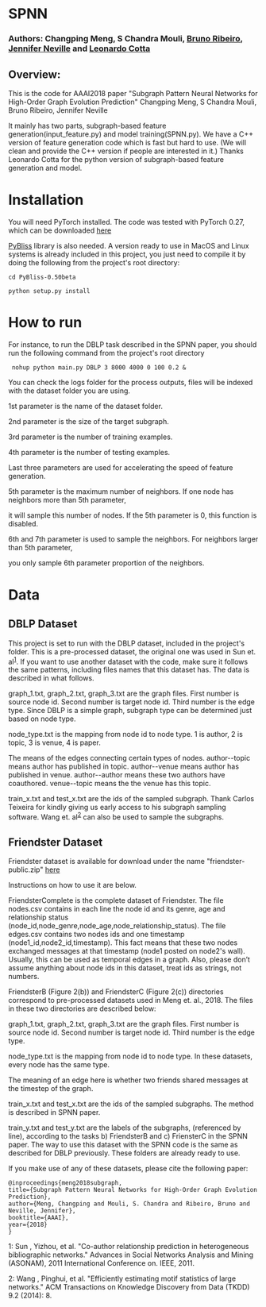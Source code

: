 # SPNN
### Authors: Changping Meng, S Chandra Mouli, [Bruno Ribeiro](https://www.cs.purdue.edu/homes/ribeirob/), [Jennifer Neville](https://www.cs.purdue.edu/homes/neville/) and [Leonardo Cotta](github.com/cottascience)
## Overview:
This is the code for AAAI2018 paper
"Subgraph Pattern Neural Networks for High-Order Graph Evolution Prediction"
Changping Meng, S Chandra Mouli, Bruno Ribeiro, Jennifer Neville

It mainly has two parts, subgraph-based feature generation(input_feature.py) and model training(SPNN.py).
We have a C++ version of feature generation code which is fast but hard to use.
(We will clean and provide the C++ version if people are interested in it.)
Thanks Leonardo Cotta for the python version of subgraph-based feature generation and model.

# Installation

You will need PyTorch installed. The code was tested with PyTorch 0.27, which can be downloaded [here](https://pytorch.org/)

[PyBliss](http://www.tcs.hut.fi/Software/bliss/) library is also needed. A version ready to use in MacOS and Linux systems is already included in this project, you just need to compile it by doing the following from the project's root directory:

```console
cd PyBliss-0.50beta

python setup.py install
```

# How to run

For instance, to run the DBLP task described in the SPNN paper, you should run the following command from the project's root directory

```console
 nohup python main.py DBLP 3 8000 4000 0 100 0.2 &
```

You can check the logs folder for the process outputs, files will be indexed with the dataset folder you are using.

1st parameter is the name of the dataset folder.

2nd parameter is the size of the target subgraph.

3rd parameter is the number of training examples.

4th parameter is the number of testing examples.

Last three parameters are used for accelerating the speed of feature generation.

5th parameter is the maximum number of neighbors. If one node has neighbors more than 5th parameter,

it will sample this number of nodes. If the 5th parameter is 0, this function is disabled.

6th and 7th parameter is used to sample the neighbors. For neighbors larger than 5th parameter,

you only sample 6th parameter proportion of the neighbors.

# Data

## DBLP Dataset
This project is set to run with the DBLP dataset, included in the project's folder. This is a pre-processed dataset, the original one was used in Sun et. al<sup>[1](#myfootnote1)</sup>. If you want to use another dataset with the code, make sure it follows the same patterns, including files names that this dataset has. The data is described in what follows.

graph_1.txt, graph_2.txt, graph_3.txt are the graph files.
First number is source node id. Second number is target node id. Third number is the edge type.
Since DBLP is a simple graph, subgraph type can be determined just based on node type.

node_type.txt is the mapping from node id to node type.
1 is author, 2 is topic, 3 is venue, 4 is paper.

The means of the edges connecting certain types of nodes.
author--topic means author has published in topic.
author--venue means author has published in venue.
author--author means these two authors have coauthored.
venue--topic means the the venue has this topic.

train_x.txt and test_x.txt are the ids of the sampled subgraph. Thank Carlos Teixeira for kindly giving us early access to his subgraph sampling software. Wang et. al<sup>[2](#myfootnote2)</sup> can also be used to sample the subgraphs.

## Friendster Dataset
Friendster dataset is available for download under the name "friendster-public.zip" [here](https://goo.gl/8C7BU9)

Instructions on how to use it are below.

FriendsterComplete is the complete dataset of Friendster. The file nodes.csv contains in each line the node id and its genre, age and relationship status (node_id,node_genre,node_age,node_relationship_status). The file edges.csv contains two nodes ids and one timestamp (node1_id,node2_id,timestamp). This fact means that these two nodes exchanged messages at that timestamp (node1 posted on node2's wall). Usually, this can be used as temporal edges in a graph. Also, please don’t assume anything about node ids in this dataset, treat ids as strings, not numbers.

FriendsterB (Figure 2(b)) and FriendsterC (Figure 2(c)) directories correspond to pre-processed datasets used in Meng et. al., 2018. The files in these two directories are described below:

graph_1.txt, graph_2.txt, graph_3.txt are the graph files. First number is source node id. Second number is target node id. Third number is the edge type.

node_type.txt is the mapping from node id to node type. In these datasets, every node has the same type.

The meaning of an edge here is whether two friends shared messages at the timestep of the graph.

train_x.txt and test_x.txt are the ids of the sampled subgraphs. The method is described in SPNN paper.

train_y.txt and test_y.txt are the labels of the subgraphs, (referenced by line), according to the tasks b) FriendsterB and c) FriensterC in the SPNN paper. The way to use this dataset with the SPNN code is the same as described for DBLP previously. These folders are already ready to use.

If you make use of any of these datasets, please cite the following paper:

```console
@inproceedings{meng2018subgraph,
title={Subgraph Pattern Neural Networks for High-Order Graph Evolution Prediction},
author={Meng, Changping and Mouli, S. Chandra and Ribeiro, Bruno and Neville, Jennifer},
booktitle={AAAI},
year={2018}
}
```

<a name="myfootnote1">1</a>: Sun , Yizhou, et al. "Co-author relationship prediction in heterogeneous bibliographic networks." Advances in Social Networks Analysis and Mining (ASONAM), 2011 International Conference on. IEEE, 2011.

<a name="myfootnote2">2</a>: Wang , Pinghui, et al. "Efficiently estimating motif statistics of large networks." ACM Transactions on Knowledge Discovery from Data (TKDD) 9.2 (2014): 8.
